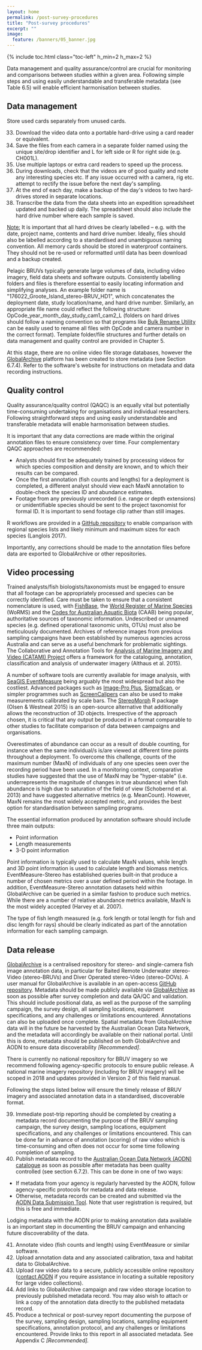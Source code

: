 ```yaml
---
layout: home
permalink: /post-survey-procedures
title: "Post-survey procedures"
excerpt: ""
image:
  feature: /banners/05_banner.jpg
---
```

{% include toc.html class="toc-left" h_min=2 h_max=2 %}

Data management and quality assurance/control are crucial for monitoring and comparisons between studies within a given area. Following simple steps and using easily understandable and transferable metadata (see Table 6.5) will enable efficient harmonisation between studies. 


## Data management

Store used cards separately from unused cards.



33. Download the video data onto a portable hard-drive using a card reader or equivalent. 
34. Save the files from each camera in a separate folder named using the unique site/drop identifier and L for left side or R for right side (e.g. CH001L). 
35. Use multiple laptops or extra card readers to speed up the process.
36. During downloads, check that the videos are of good quality and note any interesting species etc. If any issue occurred with a camera, rig etc. attempt to rectify the issue before the next day's sampling.
37. At the end of each day, make a backup of the day's videos to two hard-drives stored in separate locations. 
38. Transcribe the data from the data sheets into an expedition spreadsheet updated and backed up daily. The spreadsheet should also include the hard drive number where each sample is saved.

<span style="text-decoration:underline;">Note:</span> It is important that all hard drives be clearly labelled – e.g. with the date, project name, contents and hard drive number. Ideally, files should also be labelled according to a standardised and unambiguous naming convention. All memory cards should be stored in waterproof containers. They should not be re-used or reformatted until data has been download and a backup created.

Pelagic BRUVs typically generate large volumes of data, including video imagery, field data sheets and software outputs. Consistently labelling folders and files is therefore essential to easily locating information and simplifying analyses. An example folder name is "176022_Groote_Island_stereo-BRUV_HD1", which concatenates the deployment date, study location/name, and hard drive number. Similarly, an appropriate file name could reflect the following structure:  OpCode_year_month_day_study_cam1_cam2_L (folders on hard drives should follow a naming convention so that programs like [Bulk Rename Utility](http://www.bulkrenameutility.co.uk/Download.php) can be easily used to rename all files with OpCode and camera number in the correct format). Template folder/file structures and further details on data management and quality control are provided in Chapter 5.

At this stage, there are no online video file storage databases, however the [GlobalArchive](http://globalarchive.org/) platform has been created to store metadata (see Section 6.7.4). Refer to the software's website for instructions on metadata and data recording instructions.


## Quality control

Quality assurance/quality control (QAQC) is an equally vital but potentially time-consuming undertaking for organisations and individual researchers. Following straightforward steps and using easily understandable and transferable metadata will enable harmonisation between studies.

It is important that any data corrections are made within the original annotation files to ensure consistency over time. Four complementary QAQC approaches are recommended:



*   Analysts should first be adequately trained by processing videos for which species composition and density are known, and to which their results can be compared.
*   Once the first annotation (fish counts and lengths) for a deployment is completed, a different analyst should view each MaxN annotation to double-check the species ID and abundance estimates.
*   Footage from any previously unrecorded (i.e. range or depth extensions) or unidentifiable species should be sent to the project taxonomist for formal ID. It is important to send footage clip rather than still images.

R workflows are provided in a [GitHub repository](https://github.com/TimLanglois/Stereo-or-mono-video-annotation-workflows) to enable comparison with regional species lists and likely minimum and maximum sizes for each species (Langlois 2017).

Importantly, any corrections should be made to the annotation files before data are exported to GlobalArchive or other repositories.


## Video processing

Trained analysts/fish biologists/taxonomists must be engaged to ensure that all footage can be appropriately processed and species can be correctly identified. Care must be taken to ensure that a consistent nomenclature is used, with [FishBase](http://www.fishbase.org/search.php), the [World Register of Marine Species](http://www.marinespecies.org/) (WoRMS) and the [Codes for Australian Aquatic Biota](https://www.cmar.csiro.au/caab/) (CAAB) being popular, authoritative sources of taxonomic information. Undescribed or unnamed species (e.g. defined operational taxonomic units, OTUs) must also be meticulously documented. Archives of reference images from previous sampling campaigns have been established by numerous agencies across Australia and can serve as a useful benchmark for problematic sightings. The Collaborative and Annotation Tools for [Analysis of Marine Imagery and Video (CATAMI) Project](http://catami.org) offers a framework for the cataloguing, annotation, classification and analysis of underwater imagery (Althaus et al. 2015).

A number of software tools are currently available for image analysis, with [SeaGIS EventMeasure](https://www.seagis.com.au/event.html) being arguably the most widespread but also the costliest. Advanced packages such as [Image-Pro Plus](http://www.mediacy.com/imageproplus), [SigmaScan](http://www.sigmaplot.co.uk/products/sigmascan/sigmascan.php), or simpler programmes such as [ScreenCalipers](http://www.iconico.com/caliper/) can also be used to make measurements calibrated by scale bars. The [StereoMorph](https://cran.r-project.org/package=StereoMorph) R package (Olsen & Westneat 2015) is an open-source alternative that additionally allows the reconstruction of 3D objects. Irrespective of the approach chosen, it is critical that any output be produced in a format comparable to other studies to facilitate comparison of data between campaigns and organisations.

Overestimates of abundance can occur as a result of double counting, for instance when the same individual/s is/are viewed at different time points throughout a deployment. To overcome this challenge, counts of the maximum number (MaxN) of individuals of any one species seen over the recording period have been used. In a monitoring context, comparative studies have suggested that the use of MaxN may be "hyper-stable" (i.e. underrepresents the magnitude of changes in true abundance) when fish abundance is high due to saturation of the field of view (Schobernd et al. 2013) and have suggested alternative metrics (e.g. MeanCount). However, MaxN remains the most widely accepted metric, and provides the best option for standardisation between sampling programs.

The essential information produced by annotation software should include three main outputs:



*   Point information
*   Length measurements
*   3-D point information

Point information is typically used to calculate MaxN values, while length and 3D point information is used to calculate length and biomass metrics. EventMeasure-Stereo has established queries built-in that produce a number of chosen metrics over a user defined period within the footage. In addition, EventMeasure-Stereo annotation datasets held within GlobalArchive can be queried in a similar fashion to produce such metrics. While there are a number of relative abundance metrics available, MaxN is the most widely accepted (Harvey et al. 2007).

The type of fish length measured (e.g. fork length or total length for fish and disc length for rays) should be clearly indicated as part of the annotation information for each sampling campaign.


## Data release

[GlobalArchive](http://www.globalarchive.org) is a centralised repository for stereo- and single-camera fish image annotation data, in particular for Baited Remote Underwater stereo-Video (stereo-BRUVs) and Diver Operated stereo-Video (stereo-DOVs). A user manual for GlobalArchive is available in an open-access [GitHub repository](https://github.com/TimLanglois/GlobalArchive). Metadata should be made publicly available via [GlobalArchive](http://globalarchive.org/) as soon as possible after survey completion and data QA/QC and validation. This should include positional data, as well as the purpose of the sampling campaign, the survey design, all sampling locations, equipment specifications, and any challenges or limitations encountered. Annotations can also be uploaded once complete. Spatial metadata from GlobalArchive data will in the future be harvested by the Australian Ocean Data Network, and the metadata will accordingly be available on their national portal. Until this is done, metadata should be published on both GlobalArchive and AODN to ensure data discoverability _[Recommended]_.

There is currently no national repository for BRUV imagery so we recommend following agency-specific protocols to ensure public release. A national marine imagery repository (including for BRUV imagery) will be scoped in 2018 and updates provided in Version 2 of this field manual.

Following the steps listed below will ensure the timely release of BRUV imagery and associated annotation data in a standardised, discoverable format.



39. Immediate post-trip reporting should be completed by creating a metadata record documenting the purpose of the BRUV sampling campaign, the survey design, sampling locations, equipment specifications, and any challenges or limitations encountered. This can be done far in advance of annotation (scoring) of raw video which is time-consuming and often does not occur for some time following completion of sampling.
40. Publish metadata record to the [Australian Ocean Data Network (AODN) catalogue](http://catalogue.aodn.org.au/geonetwork/srv/eng/main.home) as soon as possible after metadata has been quality controlled (see section 6.7.2). This can be done in one of two ways:
*   If metadata from your agency is regularly harvested by the AODN, follow agency-specific protocols for metadata and data release. 
*   Otherwise, metadata records can be created and submitted via the [AODN Data Submission Tool](https://metadataentry.aodn.org.au/submit). Note that user registration is required, but this is free and immediate.

Lodging metadata with the AODN prior to making annotation data available is an important step in documenting the BRUV campaign and enhancing future discoverability of the data.

41. Annotate video (fish counts and length) using EventMeasure or similar software.
42. Upload annotation data and any associated calibration, taxa and habitat data to GlobalArchive.
43. Upload raw video data to a secure, publicly accessible online repository ([contact AODN](mailto:info@aodn.org.au) if you require assistance in locating a suitable repository for large video collections).
44. Add links to GlobalArchive campaign and raw video storage location to previously published metadata record. You may also wish to attach or link a copy of the annotation data directly to the published metadata record.
45. Produce a technical or post-survey report documenting the purpose of the survey, sampling design, sampling locations, sampling equipment specifications, annotation protocol, and any challenges or limitations encountered. Provide links to this report in all associated metadata. See Appendix C _[Recommended]._


